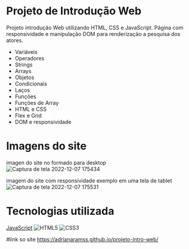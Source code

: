 # Projeto de Introdução Web

Projeto introdução Web utilizando HTML, CSS e JavaScript. Página com responsividade e manipulação DOM para renderização a pesquisa dos atores.

- Variáveis
- Operadores
- Strings
- Arrays
- Objetos
- Condicionais
- Laços
- Funções
- Funções de Array
- HTML e CSS
- Flex e Grid
- DOM e responsividade

# Imagens do site

 imagen do site no  formado para desktop
![Captura de tela 2022-12-07 175434](https://user-images.githubusercontent.com/111310311/206293804-24393aa8-c5c0-49cc-9c72-622cdf3d37bf.png)

 imagem do site com responsividade exemplo em uma tela de tablet
![Captura de tela 2022-12-07 175531](https://user-images.githubusercontent.com/111310311/206293846-cf662877-0638-439b-83af-aab2743adb65.png)



# Tecnologias utilizada
[JavaScript](https://img.shields.io/badge/javascript-%23323330.svg?style=for-the-badge&logo=javascript&logoColor=%23F7DF1E)
![HTML5](https://img.shields.io/badge/html5-%23E34F26.svg?style=for-the-badge&logo=html5&logoColor=white)
![CSS3](https://img.shields.io/badge/css3-%231572B6.svg?style=for-the-badge&logo=css3&logoColor=white)

#link so site
https://adrianaramss.github.io/projeto-intro-web/
